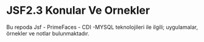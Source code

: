 # JSF2.3 Konular Ve Ornekler

Bu repoda Jsf - PrimeFaces - CDI -MYSQL teknolojileri ile ilgili; uygulamalar, örnekler ve notlar bulunmaktadır.
